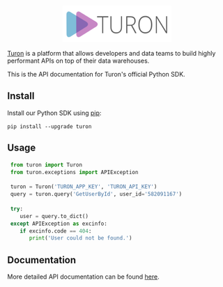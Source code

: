 <p align="center">
  <p align="center">
    <a href="https://www.turon.io" target="_blank">
      <img src="docs/source/_static/logo.png" alt="Turon" width="250" height="84">
    </a>
  </p>
</p>


[Turon](https://www.turon.io) is a platform that allows developers and data teams to build highly performant APIs on top of their data warehouses.

This is the API documentation for Turon's official Python SDK.

Install
-------

Install our Python SDK using [pip](https://pip.pypa.io/en/stable/):

```shell
pip install --upgrade turon
```

Usage
-----

```python
 from turon import Turon
 from turon.exceptions import APIException

 turon = Turon('TURON_APP_KEY', 'TURON_API_KEY')
 query = turon.query('GetUserById', user_id='582091167')

 try:
    user = query.to_dict()
 except APIException as excinfo:
    if excinfo.code == 404:
       print('User could not be found.')
```

Documentation
-------------

More detailed API documentation can be found [here](https://tryturon.github.io/turon-py/).

